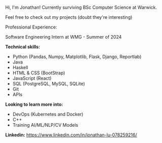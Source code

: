 Hi, I'm Jonathan! Currently surviving BSc Computer Science at Warwick.

Feel free to check out my projects (doubt they're interesting)

Professional Experience: 

Software Engineering Intern at WMG - Summer of 2024

**Technical skills:** 
- Python (Pandas, Numpy, Matplotlib, Flask, Django, Reportlab)
- Java
- Haskell
- HTML & CSS (BootStrap)
- JavaScript (React)
- SQL (PostgreSQL, MySQL, SQLite)
- Git
- APIs
  
**Looking to learn more into:**
- DevOps (Kubernetes and Docker)
- C++
- Training AI/ML/NLP/CV Models

**Linkedin:** https://www.linkedin.com/in/jonathan-lu-078259216/
<!---
JonathanLu2005/JonathanLu2005 is a ✨ special ✨ repository because its `README.md` (this file) appears on your GitHub profile.
You can click the Preview link to take a look at your changes.
--->
